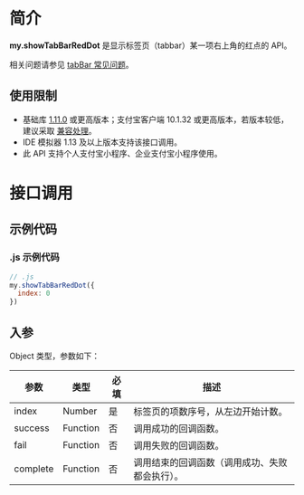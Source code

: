 # 简介
**my.showTabBarRedDot** 是显示标签页（tabbar）某一项右上角的红点的 API。

相关问题请参见 [tabBar 常见问题](https://opendocs.alipay.com/mini/006l0v)。

## 使用限制

- 基础库 [1.11.0](https://opendocs.alipay.com/mini/framework/lib) 或更高版本；支付宝客户端 10.1.32 或更高版本，若版本较低，建议采取 [兼容处理](https://opendocs.alipay.com/mini/framework/compatibility)。
- IDE 模拟器 1.13 及以上版本支持该接口调用。
- 此 API 支持个人支付宝小程序、企业支付宝小程序使用。

# 接口调用

## 示例代码

### .js 示例代码
```javascript
// .js
my.showTabBarRedDot({
  index: 0
})
```

## 入参
Object 类型，参数如下：

| **参数** | **类型** | **必填** | **描述** |
| --- | --- | --- | --- |
| index | Number | 是 | 标签页的项数序号，从左边开始计数。 |
| success | Function | 否 | 调用成功的回调函数。 |
| fail | Function | 否 | 调用失败的回调函数。 |
| complete | Function | 否 | 调用结束的回调函数（调用成功、失败都会执行）。 |

